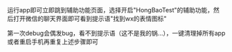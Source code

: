 运行app即可立即跳到辅助功能页面，选择开启"HongBaoTest"的辅助功能，然后打开微信的聊天界面即可看到提示语"找到wx的表情图标"

第一次debug会偶发bug，看不到提示语（这不是我的锅...），一键清理掉所有app或者重启手机再重复上述步骤即可